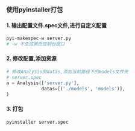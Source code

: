 ### 使用pyinstaller打包
#### 1. 输出配置文件.spec文件,进行自定义配置
```python
pyi-makespec-w server.py
# -w 不生成黑色控制台窗口
```
#### 2. 修改配置,添加资源
```python
# 修改Analysis的datas,添加当前路径下的models文件夹
# server.spec
a = Analysis(['server.py'],
             datas=[('./models', 'models')],
)
```
#### 3. 打包
```python
pyinstaller server.spec
```